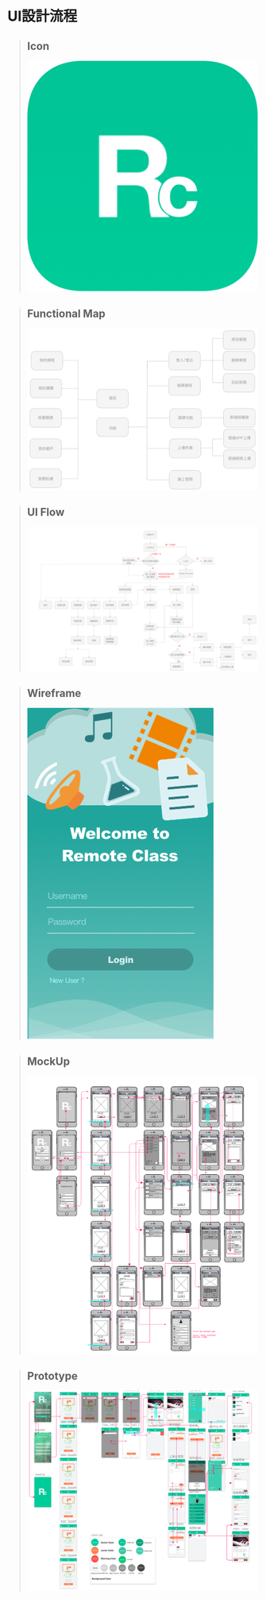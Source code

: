 
# UI設計流程

>## Icon<br />
>  ![Alt text](https://raw.githubusercontent.com/ChaoTzuJung/RC/master/美術/UI/icon.png)<br />
>

>## Functional Map<br />
>  ![Alt text](https://github.com/ChaoTzuJung/RC/blob/master/美術/UI/functional%20map.png)<br />
>

>## UI Flow<br />
>  ![Alt text](https://github.com/ChaoTzuJung/RC/blob/master/美術/UI/UI%20Flow.png)<br />
>



>##  Wireframe<br />
>  ![Alt text](https://raw.githubusercontent.com/ChaoTzuJung/RC/master/Art/login%20ver2.png)<br />
>


>##  MockUp<br />
>  ![Alt text](https://github.com/ChaoTzuJung/RC/blob/master/美術/UI/Wireframe.png)<br />
>


>##  Prototype<br />
>  ![Alt text](https://github.com/ChaoTzuJung/RC/blob/master/美術/UI/Mockup.png)<br />
>








